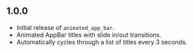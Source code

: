 ## 1.0.0

- Initial release of `animated_app_bar`.
- Animated AppBar titles with slide in/out transitions.
- Automatically cycles through a list of titles every 3 seconds.
